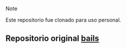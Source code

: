 
> [!NOTE]
> Este repositorio fue clonado para uso personal.

## Repositorio original [bails](https://github.com/this-xyz/bails) 